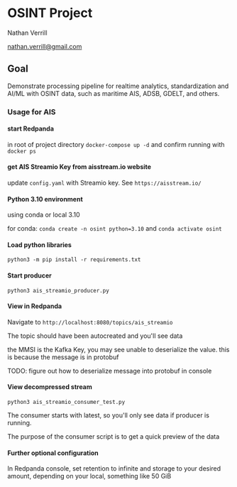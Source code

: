 # OSINT Project

Nathan Verrill

nathan.verrill@gmail.com

## Goal

Demonstrate processing pipeline for realtime analytics, standardization and AI/ML with OSINT data, such as maritime AIS, ADSB, GDELT, and others.

### Usage for AIS

#### start Redpanda

in root of project directory `docker-compose up -d` and confirm running with `docker ps`

#### get AIS Streamio Key from aisstream.io website

update `config.yaml` with Streamio key. See `https://aisstream.io/`

#### Python 3.10 environment

using conda or local 3.10

for conda: `conda create -n osint python=3.10` and `conda activate osint`

#### Load python libraries

`python3 -m pip install -r requirements.txt`

#### Start producer

`python3 ais_streamio_producer.py`

#### View in Redpanda

Navigate to `http://localhost:8080/topics/ais_streamio`

The topic should have been autocreated and you'll see data

the MMSI is the Kafka Key, you may see unable to deserialize the value. this is because the message is in protobuf

TODO: figure out how to deserialize message into protobuf in console

#### View decompressed stream

`python3 ais_streamio_consumer_test.py`

The consumer starts with latest, so you'll only see data if producer is running.

The purpose of the consumer script is to get a quick preview of the data

#### Further optional configuration

In Redpanda console, set retention to infinite and storage to your desired amount, depending on your local, something like 50 GiB
